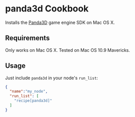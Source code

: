 panda3d Cookbook
================

Installs the [Panda3D][panda3d] game engine SDK on Mac OS X.

[panda3d]: http://www.panda3d.org/

Requirements
------------

Only works on Mac OS X. Tested on Mac OS 10.9 Mavericks.

Usage
-----

Just include `panda3d` in your node's `run_list`:

```json
{
  "name":"my_node",
  "run_list": [
    "recipe[panda3d]"
  ]
}
```
